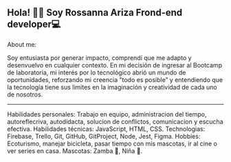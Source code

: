 Hola! 👩‍💻 Soy Rossanna Ariza 
Frond-end developer💻 
-----------------------------------------------------------------------------------------------------------------------------
About me:

  Soy entusiasta por generar impacto, comprendí que me adapto y desenvuelvo en cualquier contexto. En mi decisión de ingresar al Bootcamp de laboratoria, mi interés por lo tecnológico abrió un mundo de oportunidades, reforzando mi creencia "todo es posible” y entendiendo que la tecnología tiene sus limites en la imaginación y creatividad de cada uno de nosotros.

--------------------------------------------------------------------------------------------------------------------------

Habilidades personales: Trabajo en equipo, administracion del tiempo, autoreflecriva, autodidacta, solucion de conflictos, comunicacion y escucha efectiva.
Habilidades técnicas: JavaScript, HTML, CSS.
Technologias: Firebase, Trello, Git, GitHub, GitProject, Node, Jest, Figma.
Hobbies: Ecoturismo, manejar bicicleta, pasar tiempo con mis mascotas, ir al cine o ver series en casa.
Mascotas: Zamba 🐶, Niña 🐶.
